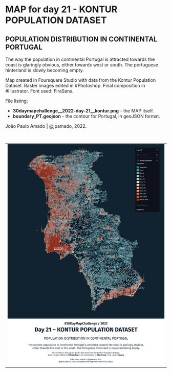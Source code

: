 <h1>MAP for day 21 - KONTUR POPULATION DATASET</h1>
<h2>POPULATION DISTRIBUTION IN CONTINENTAL PORTUGAL</h2>
<p>The way the population in continental Portugal is attracted towards the coast is glaringly obvious, either towards west or south. The portuguese hinterland is slowly becoming empty.</p>
<p>Map created in Foursquare Studio with data from the Kontur Population Dataset. Raster images edited in #Photoshop. Final composition in #Illustrator. Font used: FiraSans.</p>
<p>File listing:</p>
<ul>
  <li><b>30daymapchallenge__2022-day-21__kontur.png</b> - the MAP itself.</li>
  <li><b>boundary_PT.geojson</b> - the contour for Portugal, in geoJSON format.</li>
  </ul>
<p>João Paulo Amado | @jpamado, 2022.</p>
<p>&nbsp;</p>
<table>
<tr>
<td style="border:thin #000">
<img src="30daymapchallenge__2022-day-21__kontur.png" width=auto>
</td>
</tr>
</table>
